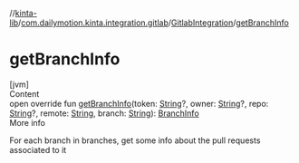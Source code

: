 //[kinta-lib](../../../index.md)/[com.dailymotion.kinta.integration.gitlab](../index.md)/[GitlabIntegration](index.md)/[getBranchInfo](get-branch-info.md)



# getBranchInfo  
[jvm]  
Content  
open override fun [getBranchInfo](get-branch-info.md)(token: [String](https://kotlinlang.org/api/latest/jvm/stdlib/kotlin/-string/index.html)?, owner: [String](https://kotlinlang.org/api/latest/jvm/stdlib/kotlin/-string/index.html)?, repo: [String](https://kotlinlang.org/api/latest/jvm/stdlib/kotlin/-string/index.html)?, remote: [String](https://kotlinlang.org/api/latest/jvm/stdlib/kotlin/-string/index.html), branch: [String](https://kotlinlang.org/api/latest/jvm/stdlib/kotlin/-string/index.html)): [BranchInfo](../../com.dailymotion.kinta.integration.git.model/-branch-info/index.md)  
More info  


For each branch in branches, get some info about the pull requests associated to it

  



